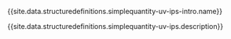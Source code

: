 {{site.data.structuredefinitions.simplequantity-uv-ips-intro.name}}

{{site.data.structuredefinitions.simplequantity-uv-ips.description}}


